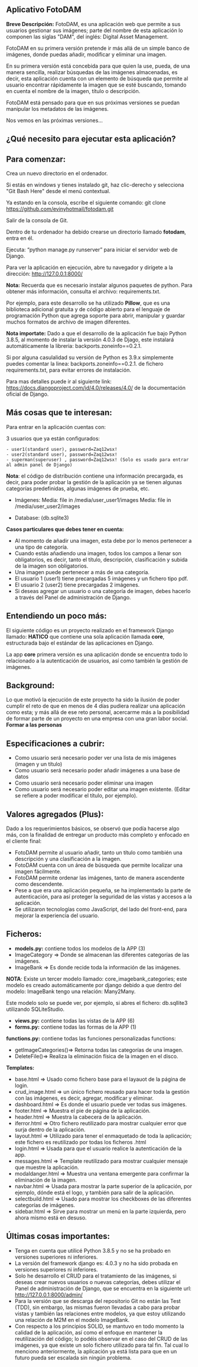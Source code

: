 ## Aplicativo FotoDAM
**Breve Descripción:**
FotoDAM, es una aplicación web que permite a sus usuarios gestionar sus imágenes; parte del nombre de esta aplicación lo componen las siglas "DAM", del inglés: Digital Asset Management.

FotoDAM en su primera versión pretende ir más allá de un simple banco de imágenes, donde puedas añadir, modificar y eliminar una imagen.

En su primera versión está concebida para que quien la use, pueda, de una manera sencilla, realizar búsquedas de las imágenes almacenadas, es decir, esta aplicación cuenta con un elemento de búsqueda que permite al usuario encontrar rápidamente la imagen que se esté buscando, tomando en cuenta el nombre de la imagen, título o descripción. 

FotoDAM está pensado para que en sus próximas versiones se puedan manipular los metadatos de las imágenes.

Nos vemos en las próximas versiones...

## ¿Qué necesito para ejecutar esta aplicación? 

## Para comenzar:

Crea un nuevo directorio en el ordenador.

Si estás en windows y tienes instalado git, haz clic-derecho y selecciona "Git Bash Here" desde el menú contextual. 

Ya estando en la consola, escribe el siguiente comando: git clone https://github.com/evinyhotmail/fotodam.git

Salir de la consola de Git.

Dentro de tu ordenador ha debido crearse un directorio llamado **fotodam**, entra en él.

Ejecuta: “python manage.py runserver” para iniciar el servidor web de Django.

Para ver la aplicación en ejecución, abre tu navegador y dirígete a la dirección: http://127.0.0.1:8000/

**Nota:** Recuerda que es necesario instalar algunos paquetes de python. Para obtener más información, consulta el archivo: requirements.txt.

Por ejemplo, para este desarrollo se ha utilizado **Pillow**, que es una biblioteca adicional gratuita y de código abierto para el lenguaje de programación Python que agrega soporte para abrir, manipular y guardar muchos formatos de archivo de imagen diferentes.

**Nota importate:** Dado a que el desarrollo de la aplicación fue bajo Python 3.8.5, al momento de instalar la versión 4.0.3 de Djago, este instalará automáticamente la libreria: backports.zoneinfo==0.2.1.

Si por alguna casulalidad su versión de Python es 3.9.x  simplemente puedes comentar la linea: backports.zoneinfo==0.2.1. de fichero requirements.txt, para evitar errores de instalación.

Para mas detalles puede ir al siguiente link: https://docs.djangoproject.com/id/4.0/releases/4.0/ de la documentación oficial de Django. 


## Más cosas que te interesan:
Para entrar en la aplicación cuentas con:

3 usuarios que ya están configurados: 
	
	- user1(standard user), password=Zaq12wsx!
	- user2(standard user), password=Zaq12wsx!
	- superman(superuser) , password=Zaq12wsx! (Solo es usado para entrar al admin panel de Django)
  

**Nota**: el código de distribución contiene una información precargada, es decir, para poder probar la gestión de la aplicación ya se tienen algunas categorías predefinidas, algunas imágenes de prueba, etc.

- Imágenes:
Media: file in /media/user_user1/images
Media: file in /media/user_user2/images

- Database: (db.sqlite3) 


**Casos particulares que debes tener en cuenta:**
 - Al momento de añadir una imagen, esta debe por lo menos pertenecer a una tipo de categoría.
 - Cuando estás añadiendo una imagen, todos los campos a llenar son obligatorios, es decir, tanto el título, descripción, clasificación y subida de la imagen son obligatorios.
 - Una imagen puede pertenecer a más de una categoría.
 - El usuario 1 (user1) tiene precargadas 5 imágenes y un fichero tipo pdf.
 - El usuario 2 (user2) tiene precargadas 2 imágenes.
 - Si deseas agregar un usuario o una categoría de imagen, debes hacerlo a través del Panel de administración de Django.

## Entendiendo un poco más: 
El siguiente código es un proyecto realizado en el framework Django llamado: **HATICO** que contiene una sola aplicación llamada **core**, estructurada bajo el estándar de las aplicaciones en Django.

La app **core** primera versión es una aplicación donde se encuentra todo lo relacionado a la autenticación de usuarios, así como también la gestión de imágenes.

## Background:
Lo que motivó la ejecución de este proyecto ha sido la ilusión de poder cumplir el reto de que en menos de 4 días pudiera realizar una aplicación como esta; y más allá de ese reto personal, acercarme más a la posibilidad de formar parte de un proyecto en una empresa con una gran labor social. **Formar a las personas**


## Especificaciones a cubrir:

- Como usuario será necesario poder ver una lista de mis imágenes (imagen y un título)
- Como usuario será necesario poder añadir imágenes a una base de datos
- Como usuario será necesario poder eliminar una imagen
- Como usuario será necesario poder editar una imagen existente. (Editar se refiere a poder modificar el título, por ejemplo).


## Valores agregados (Plus): 
Dado a los requerimientos básicos, se observó que podía hacerse algo más, con la finalidad de entregar un producto más completo y enfocado en el cliente final:
- FotoDAM permite al usuario añadir, tanto un título como también una descripción y una clasificación a la imagen.
- FotoDAM cuenta con un área de búsqueda que permite localizar una imagen fácilmente.
- FotoDAM permite ordenar las imágenes, tanto de manera ascendente como descendente.
- Pese a que era una aplicación pequeña, se ha implementado la parte de autenticación, para así proteger la seguridad de las vistas y accesos a la aplicación.
- Se utilizaron tecnologías como JavaScript, del lado del front-end, para mejorar la experiencia del usuario.


## Ficheros:
- **models.py:** contiene todos los modelos de la APP  (3)
- ImageCategory => Donde se almacenan las diferentes categorías de las imágenes.
- ImageBank => Es donde recide toda la información de las imágenes.

**NOTA**: Existe un tercer modelo llamado: core_imagebank_categories; este modelo es creado automáticamente por django debido a que dentro del modelo:
ImageBank tengo una relación: Many2Many.

Este modelo solo se puede ver, por ejemplo, si abres el fichero: db.sqllite3 utilizando SQLiteStudio.

- **views.py:**  contiene todas las vistas de la APP (6)
- **forms.py:**  contiene todas las formas de la APP (1)

**functions.py:** contiene todas las funciones personalizadas
  functions:
- getImageCategories()=> Retorna todas las categorías de una imagen.
- DeleteFile()=> Realiza la eliminación física de la imagen en el disco.


**Templates:**
- base.html => Usado como fichero base para el layauot de la página de login.
- crud_image.html => un único fichero reusado para hacer toda la gestión con las imágenes, es decir, agregar, modificar y eliminar.
- dashboard.html => Es donde el usuario puede ver todas sus imágenes.
- footer.html => Muestra el pie de página de la aplicación.
- header.html => Muestra la cabecera de la aplicación.
- iferror.html => Otro fichero reutilizado para mostrar cualquier error que surja dentro de la aplicación.
- layout.html => Utilizado para tener el enmaquetado de toda la aplicación; este fichero es reutilizado  por todas los ficheros .html
- login.html => Usada para que el usuario realice la autenticación de la app.
- messages.html => Template reutilizado para mostrar cualquier mensaje que muestre la aplicación.
- modaldanger.html => Muestra una ventana emergente para confirmar la eliminación de la imagen.
- navbar.html => Usada para mostrar la parte superior de la aplicación, por ejemplo, dónde está el logo, y también para salir de la aplicación.
- selectbuild.html => Usado para mostrar los checkboxes de las diferentes categorías de imágenes.
- sidebar.html => Sirve para mostrar un menú en la parte izquierda, pero ahora mismo está en desuso.


## Últimas cosas importantes:
- Tenga en cuenta que utilicé Python 3.8.5 y no se ha probado en versiones superiores ni inferiores.
- La versión del framework django es: 4.0.3 y no ha sido probada en versiones superiores ni inferiores.
- Solo he desarrollo el CRUD para el tratamiento de las imágenes, si deseas crear nuevos usuarios o nuevas categorías, debes utilizar el Panel de administración de Django, que se encuentra en la siguiente url: http://127.0.0.1:8000/admin/
- Para la versión que se descarga del repositorio Git no están las Test (TDD), sin embargo, las mismas fueron llevadas a cabo para probar vistas y también las relaciones entre modelos, ya que estoy utilizando una relación de M2M en el modelo ImageBank.
- Con respecto a los principios SOLID, se mantuvo en todo momento la calidad de la aplicación, así como el enfoque en mantener la reutilización del código; lo  podéis observar en el caso del CRUD de las imágenes, ya que existe un solo fichero utilizado para tal fin. Tal cual lo menciono anteriormente, la aplicación ya está lista para que en un futuro pueda ser escalada sin ningún problema.

